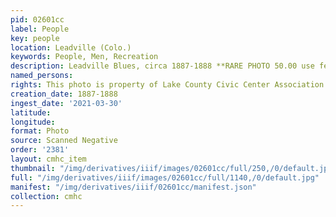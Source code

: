 ```yaml
---
pid: 02601cc
label: People
key: people
location: Leadville (Colo.)
keywords: People, Men, Recreation
description: Leadville Blues, circa 1887-1888 **RARE PHOTO 50.00 use fee
named_persons: 
rights: This photo is property of Lake County Civic Center Association.
creation_date: 1887-1888
ingest_date: '2021-03-30'
latitude: 
longitude: 
format: Photo
source: Scanned Negative
order: '2381'
layout: cmhc_item
thumbnail: "/img/derivatives/iiif/images/02601cc/full/250,/0/default.jpg"
full: "/img/derivatives/iiif/images/02601cc/full/1140,/0/default.jpg"
manifest: "/img/derivatives/iiif/02601cc/manifest.json"
collection: cmhc
---
```

